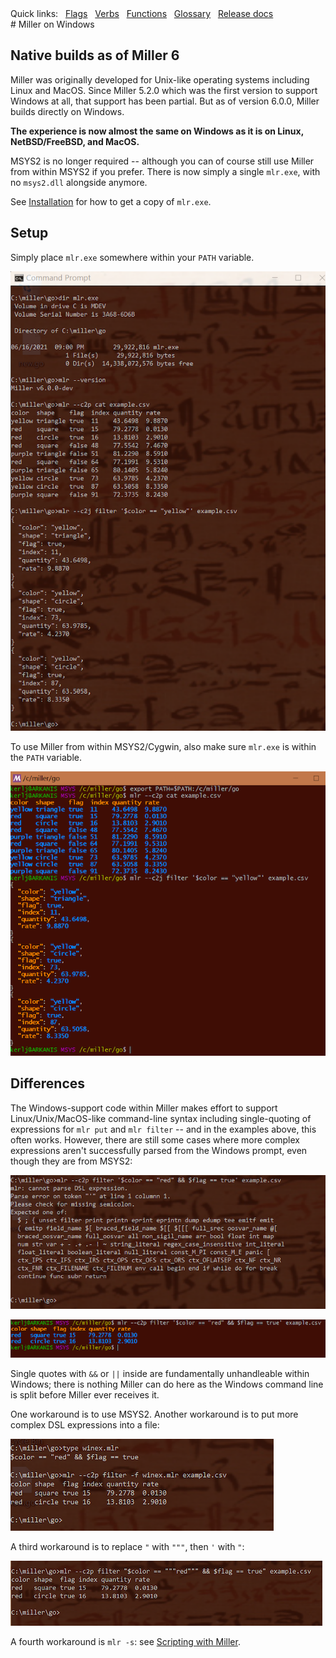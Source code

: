 <!---  PLEASE DO NOT EDIT DIRECTLY. EDIT THE .md.in FILE PLEASE. --->
<div>
<span class="quicklinks">
Quick links:
&nbsp;
<a class="quicklink" href="../reference-main-flag-list/index.html">Flags</a>
&nbsp;
<a class="quicklink" href="../reference-verbs/index.html">Verbs</a>
&nbsp;
<a class="quicklink" href="../reference-dsl-builtin-functions/index.html">Functions</a>
&nbsp;
<a class="quicklink" href="../glossary/index.html">Glossary</a>
&nbsp;
<a class="quicklink" href="../release-docs/index.html">Release docs</a>
</span>
</div>
# Miller on Windows

## Native builds as of Miller 6

Miller was originally developed for Unix-like operating systems including Linux and MacOS. Since Miller 5.2.0 which was the first version to support Windows at all, that support has been partial. But as of version 6.0.0, Miller builds directly on Windows.

**The experience is now almost the same on Windows as it is on Linux, NetBSD/FreeBSD, and MacOS.**

MSYS2 is no longer required -- although you can of course still use Miller from within MSYS2 if you prefer. There is now simply a single `mlr.exe`, with no `msys2.dll` alongside anymore.

See [Installation](installing-miller.md) for how to get a copy of `mlr.exe`.

## Setup

Simply place `mlr.exe` somewhere within your `PATH` variable.

![pix/miller-windows.png](pix/miller-windows.png)

To use Miller from within MSYS2/Cygwin, also make sure `mlr.exe` is within the `PATH` variable.

![pix/miller-msys.png](pix/miller-msys.png)

## Differences

The Windows-support code within Miller makes effort to support Linux/Unix/MacOS-like command-line syntax including single-quoting of expressions for `mlr put` and `mlr filter` -- and in the examples above, this often works. However, there are still some cases where more complex expressions aren't successfully parsed from the Windows prompt, even though they are from MSYS2:

![pix/miller-windows-complex.png](pix/miller-windows-complex.png)

![pix/miller-msys-complex.png](pix/miller-msys-complex.png)

Single quotes with `&&` or `||` inside are fundamentally unhandleable within Windows; there is nothing Miller can do here as the Windows command line is split before Miller ever receives it.

One workaround is to use MSYS2. Another workaround is to put more complex DSL expressions into a file:

![pix/miller-windows-complex-workaround.png](pix/miller-windows-complex-workaround.png)

A third workaround is to replace `"` with `"""`, then `'` with `"`:

![pix/miller-windows-triple-double-quote.png](pix/miller-windows-triple-double-quote.png)

A fourth workaround is `mlr -s`: see [Scripting with Miller](scripting.md).
